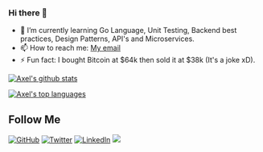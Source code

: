 ### Hi there 👋
- 🌱 I’m currently learning Go Language, Unit Testing, Backend best practices, Design Patterns, API's and Microservices.
- 📫 How to reach me: [My email](mailto:axelsomerseth@gmail.com)
- ⚡ Fun fact: I bought Bitcoin at $64k then sold it at $38k (It's a joke xD).


[![Axel's github stats](https://github-readme-stats.vercel.app/api?username=axelsomerseth&show_icons=true&theme=dracula&count_private=true)](https://github.com/axelsomerseth)

[![Axel's top languages](https://github-readme-stats.vercel.app/api/top-langs/?username=axelsomerseth&layout=compact&theme=dracula&langs_count=7?hide=java,asp)](https://github.com/axelsomerseth/github-readme-stats)


<h2>Follow  Me</h2>
<p align="left">
	<a href="https://github.com/axelsomerseth"><img src="https://img.shields.io/github/followers/axelsomerseth.svg?label=GitHub&style=social" alt="GitHub"></a>
	<a href="https://twitter.com/axelsomerseth"><img src="https://img.shields.io/twitter/follow/axelsomerseth?label=Twitter&style=social" alt="Twitter"></a>
	<a href="https://www.linkedin.com/in/axelsomerseth"><img src="https://img.shields.io/badge/LinkedIn--_.svg?style=social&logo=linkedin" alt="LinkedIn"></a>
	<a><img src="https://visitor-badge.glitch.me/badge?page_id=axelsomerseth.visitor-badge" /></a>
</p>


<!--
**axelsomerseth/axelsomerseth** is a ✨ _special_ ✨ repository because its `README.md` (this file) appears on your GitHub profile.

Here are some ideas to get you started:

- 🔭 I’m currently working on ...
- 👯 I’m looking to collaborate on ...
- 🤔 I’m looking for help with ...
- 💬 Ask me about ...
- 😄 Pronouns: ...
-->
